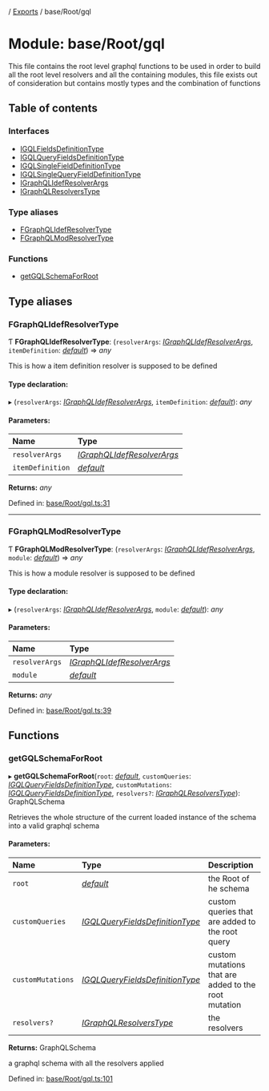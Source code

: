 [](../README.md) / [Exports](../modules.md) / base/Root/gql

# Module: base/Root/gql

This file contains the root level graphql functions to be used in order to
build all the root level resolvers and all the containing modules, this file
exists out of consideration but contains mostly types and the combination
of functions

## Table of contents

### Interfaces

- [IGQLFieldsDefinitionType](../interfaces/base_root_gql.igqlfieldsdefinitiontype.md)
- [IGQLQueryFieldsDefinitionType](../interfaces/base_root_gql.igqlqueryfieldsdefinitiontype.md)
- [IGQLSingleFieldDefinitionType](../interfaces/base_root_gql.igqlsinglefielddefinitiontype.md)
- [IGQLSingleQueryFieldDefinitionType](../interfaces/base_root_gql.igqlsinglequeryfielddefinitiontype.md)
- [IGraphQLIdefResolverArgs](../interfaces/base_root_gql.igraphqlidefresolverargs.md)
- [IGraphQLResolversType](../interfaces/base_root_gql.igraphqlresolverstype.md)

### Type aliases

- [FGraphQLIdefResolverType](base_root_gql.md#fgraphqlidefresolvertype)
- [FGraphQLModResolverType](base_root_gql.md#fgraphqlmodresolvertype)

### Functions

- [getGQLSchemaForRoot](base_root_gql.md#getgqlschemaforroot)

## Type aliases

### FGraphQLIdefResolverType

Ƭ **FGraphQLIdefResolverType**: (`resolverArgs`: [*IGraphQLIdefResolverArgs*](../interfaces/base_root_gql.igraphqlidefresolverargs.md), `itemDefinition`: [*default*](../classes/base_root_module_itemdefinition.default.md)) => *any*

This is how a item definition resolver is supposed to
be defined

#### Type declaration:

▸ (`resolverArgs`: [*IGraphQLIdefResolverArgs*](../interfaces/base_root_gql.igraphqlidefresolverargs.md), `itemDefinition`: [*default*](../classes/base_root_module_itemdefinition.default.md)): *any*

#### Parameters:

Name | Type |
:------ | :------ |
`resolverArgs` | [*IGraphQLIdefResolverArgs*](../interfaces/base_root_gql.igraphqlidefresolverargs.md) |
`itemDefinition` | [*default*](../classes/base_root_module_itemdefinition.default.md) |

**Returns:** *any*

Defined in: [base/Root/gql.ts:31](https://github.com/onzag/itemize/blob/5fcde7cf/base/Root/gql.ts#L31)

___

### FGraphQLModResolverType

Ƭ **FGraphQLModResolverType**: (`resolverArgs`: [*IGraphQLIdefResolverArgs*](../interfaces/base_root_gql.igraphqlidefresolverargs.md), `module`: [*default*](../classes/base_root_module.default.md)) => *any*

This is how a module resolver is supposed to be defined

#### Type declaration:

▸ (`resolverArgs`: [*IGraphQLIdefResolverArgs*](../interfaces/base_root_gql.igraphqlidefresolverargs.md), `module`: [*default*](../classes/base_root_module.default.md)): *any*

#### Parameters:

Name | Type |
:------ | :------ |
`resolverArgs` | [*IGraphQLIdefResolverArgs*](../interfaces/base_root_gql.igraphqlidefresolverargs.md) |
`module` | [*default*](../classes/base_root_module.default.md) |

**Returns:** *any*

Defined in: [base/Root/gql.ts:39](https://github.com/onzag/itemize/blob/5fcde7cf/base/Root/gql.ts#L39)

## Functions

### getGQLSchemaForRoot

▸ **getGQLSchemaForRoot**(`root`: [*default*](../classes/base_root.default.md), `customQueries`: [*IGQLQueryFieldsDefinitionType*](../interfaces/base_root_gql.igqlqueryfieldsdefinitiontype.md), `customMutations`: [*IGQLQueryFieldsDefinitionType*](../interfaces/base_root_gql.igqlqueryfieldsdefinitiontype.md), `resolvers?`: [*IGraphQLResolversType*](../interfaces/base_root_gql.igraphqlresolverstype.md)): GraphQLSchema

Retrieves the whole structure of the current loaded instance
of the schema into a valid graphql schema

#### Parameters:

Name | Type | Description |
:------ | :------ | :------ |
`root` | [*default*](../classes/base_root.default.md) | the Root of he schema   |
`customQueries` | [*IGQLQueryFieldsDefinitionType*](../interfaces/base_root_gql.igqlqueryfieldsdefinitiontype.md) | custom queries that are added to the root query   |
`customMutations` | [*IGQLQueryFieldsDefinitionType*](../interfaces/base_root_gql.igqlqueryfieldsdefinitiontype.md) | custom mutations that are added to the root mutation   |
`resolvers?` | [*IGraphQLResolversType*](../interfaces/base_root_gql.igraphqlresolverstype.md) | the resolvers   |

**Returns:** GraphQLSchema

a graphql schema with all the resolvers applied

Defined in: [base/Root/gql.ts:101](https://github.com/onzag/itemize/blob/5fcde7cf/base/Root/gql.ts#L101)
